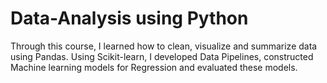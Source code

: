 # Data-Analysis using Python
Through this course, I learned how to clean, visualize and summarize data using Pandas. Using Scikit-learn, I developed Data Pipelines, constructed Machine learning models for Regression and evaluated these models.
